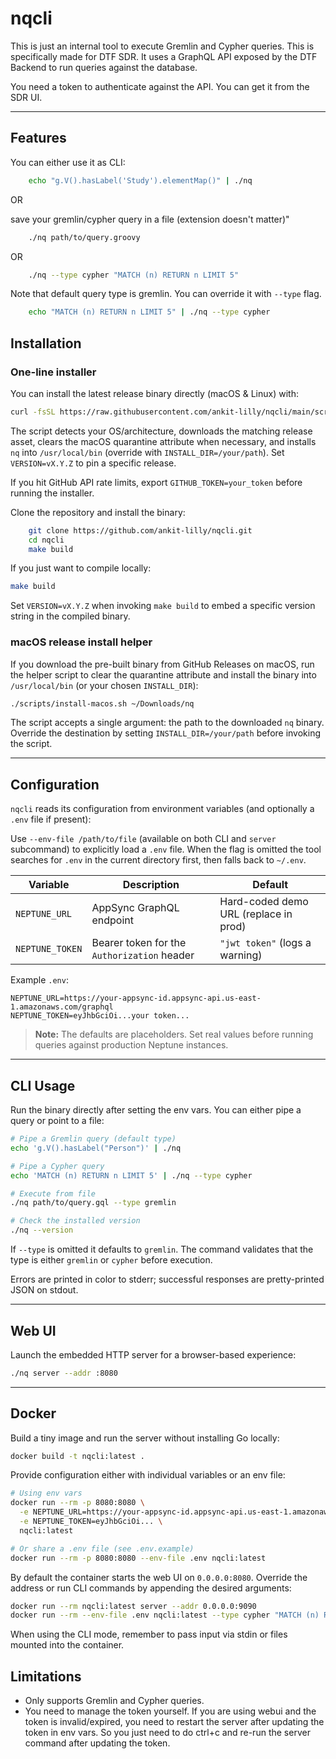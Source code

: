 # nqcli

This is just an internal tool to execute Gremlin and Cypher queries. This is specifically made for DTF SDR. It uses a GraphQL API exposed by the DTF Backend to run queries against the database. 

You need a token to authenticate against the API. You can get it from the SDR UI.

---

## Features


You can either use it as CLI:

```sh
    echo "g.V().hasLabel('Study').elementMap()" | ./nq
```

OR 

save your gremlin/cypher query in a file (extension doesn't matter)"

```sh
    ./nq path/to/query.groovy 
```
OR 

```sh
    ./nq --type cypher "MATCH (n) RETURN n LIMIT 5"
```

Note that default query type is gremlin. You can override it with `--type` flag.

```sh
    echo "MATCH (n) RETURN n LIMIT 5" | ./nq --type cypher
```

## Installation

### One-line installer

You can install the latest release binary directly (macOS & Linux) with:

```bash
curl -fsSL https://raw.githubusercontent.com/ankit-lilly/nqcli/main/scripts/install.sh | bash
```

The script detects your OS/architecture, downloads the matching release asset, clears the macOS quarantine attribute when necessary, and installs `nq` into `/usr/local/bin` (override with `INSTALL_DIR=/your/path`). Set `VERSION=vX.Y.Z` to pin a specific release.

If you hit GitHub API rate limits, export `GITHUB_TOKEN=your_token` before running the installer.

Clone the repository and install the binary:

```bash
    git clone https://github.com/ankit-lilly/nqcli.git
    cd nqcli
    make build
```

If you just want to compile locally:

```bash
make build
```

Set `VERSION=vX.Y.Z` when invoking `make build` to embed a specific version string in the compiled binary.

### macOS release install helper

If you download the pre-built binary from GitHub Releases on macOS, run the helper script to clear the quarantine attribute and install the binary into `/usr/local/bin` (or your chosen `INSTALL_DIR`):

```bash
./scripts/install-macos.sh ~/Downloads/nq
```

The script accepts a single argument: the path to the downloaded `nq` binary. Override the destination by setting `INSTALL_DIR=/your/path` before invoking the script.

---

## Configuration

`nqcli` reads its configuration from environment variables (and optionally a `.env` file if present):

Use `--env-file /path/to/file` (available on both CLI and `server` subcommand) to explicitly load a `.env` file. When the flag is omitted the tool searches for `.env` in the current directory first, then falls back to `~/.env`.

| Variable         | Description                                              | Default                                 |
| ---------------- | -------------------------------------------------------- | --------------------------------------- |
| `NEPTUNE_URL`    | AppSync GraphQL endpoint                                 | Hard-coded demo URL (replace in prod)   |
| `NEPTUNE_TOKEN`  | Bearer token for the `Authorization` header              | `"jwt token"` (logs a warning)          |

Example `.env`:

```dotenv
NEPTUNE_URL=https://your-appsync-id.appsync-api.us-east-1.amazonaws.com/graphql
NEPTUNE_TOKEN=eyJhbGciOi...your token...
```

> **Note:** The defaults are placeholders. Set real values before running queries against production Neptune instances.

---

## CLI Usage

Run the binary directly after setting the env vars. You can either pipe a query or point to a file:

```bash
# Pipe a Gremlin query (default type)
echo 'g.V().hasLabel("Person")' | ./nq

# Pipe a Cypher query
echo 'MATCH (n) RETURN n LIMIT 5' | ./nq --type cypher

# Execute from file
./nq path/to/query.gql --type gremlin

# Check the installed version
./nq --version
```

If `--type` is omitted it defaults to `gremlin`. The command validates that the type is either `gremlin` or `cypher` before execution.

Errors are printed in color to stderr; successful responses are pretty-printed JSON on stdout.

---

## Web UI

Launch the embedded HTTP server for a browser-based experience:

```bash
./nq server --addr :8080
```

---

## Docker

Build a tiny image and run the server without installing Go locally:

```bash
docker build -t nqcli:latest .
```

Provide configuration either with individual variables or an env file:

```bash
# Using env vars
docker run --rm -p 8080:8080 \
  -e NEPTUNE_URL=https://your-appsync-id.appsync-api.us-east-1.amazonaws.com/graphql \
  -e NEPTUNE_TOKEN=eyJhbGciOi... \
  nqcli:latest

# Or share a .env file (see .env.example)
docker run --rm -p 8080:8080 --env-file .env nqcli:latest
```

By default the container starts the web UI on `0.0.0.0:8080`. Override the address or run CLI commands by appending the desired arguments:

```bash
docker run --rm nqcli:latest server --addr 0.0.0.0:9090
docker run --rm --env-file .env nqcli:latest --type cypher "MATCH (n) RETURN n LIMIT 5"
```

When using the CLI mode, remember to pass input via stdin or files mounted into the container.


## Limitations


- Only supports Gremlin and Cypher queries.
- You need to manage the token yourself. If you are using webui and the token is invalid/expired, you need to restart the server after updating the token in env vars.
So you just need to do ctrl+c and re-run the server command after updating the token.
